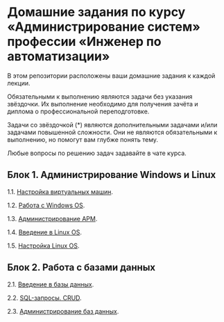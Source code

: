 # Домашние задания по курсу «Администрирование систем» профессии «Инженер по автоматизации»

В этом репозитории расположены ваши домашние задания к каждой лекции. 

Обязательными к выполнению являются задачи без указания звёздочки. Их выполнение необходимо для получения зачёта и диплома о профессиональной переподготовке.

Задачи со звёздочкой (*) являются дополнительными задачами и/или задачами повышенной сложности. Они не являются обязательными к выполнению, но помогут вам глубже понять тему.

Любые вопросы по решению задач задавайте в чате курса.

## Блок 1. Администрирование Windows и Linux

1.1. [Настройка виртуальных машин](5.1/).  

1.2. [Работа с Windows OS](5.2/).

1.3. [Администрирование АРМ](5.3/).

1.4. [Введение в Linux OS](5.5/).  

1.5. [Настройка Linux OS](5.6/).


## Блок 2. Работа с базами данных

2.1. [Введение в базы данных](4.1/). 

2.2. [SQL-запросы. CRUD](4.2/).

2.3. [Администрирование баз данных](4.3/). 

